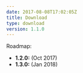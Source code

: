 ```yaml
---
date: 2017-08-08T17:02:05Z
title: Download
type: download
version: 1.1.0
---
```


Roadmap:

* __1.2.0:__ (Oct 2017)
* __1.3.0:__ (Jan 2018)
